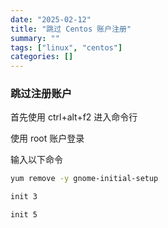 ```yaml
---
date: "2025-02-12"
title: "跳过 Centos 账户注册"
summary: ""
tags: ["linux", "centos"]
categories: []
---
```


### 跳过注册账户

首先使用 ctrl+alt+f2 进入命令行

使用 root 账户登录

输入以下命令

```bash
yum remove -y gnome-initial-setup

init 3

init 5
```